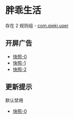 # 胖乖生活

存在 2 规则组 - [com.qiekj.user](/src/apps/com.qiekj.user.ts)

## 开屏广告

- [快照-0](https://i.gkd.li/import/12903088)
- [快照-1](https://i.gkd.li/import/12903086)
- [快照-2](https://i.gkd.li/import/12903095)

## 更新提示

默认禁用

- [快照-0](https://i.gkd.li/import/13435011)
